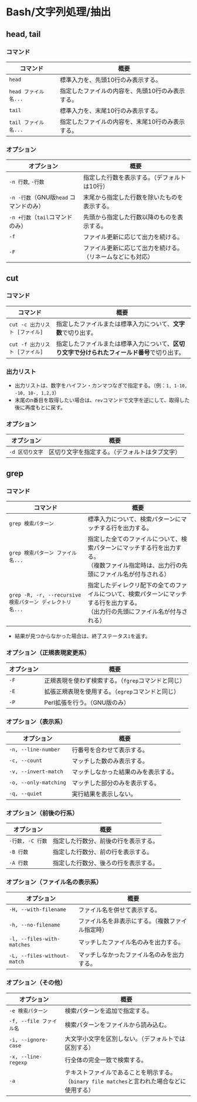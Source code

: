 # Bash/文字列処理/抽出

## head, tail

### コマンド

| コマンド             | 概要                                             |
| -------------------- | ------------------------------------------------ |
| `head`               | 標準入力を、先頭10行のみ表示する。               |
| `head ファイル名...` | 指定したファイルの内容を、先頭10行のみ表示する。 |
| `tail`               | 標準入力を、末尾10行のみ表示する。               |
| `tail ファイル名...` | 指定したファイルの内容を、末尾10行のみ表示する。 |

### オプション

| オプション                             | 概要                                                       |
| -------------------------------------- | ---------------------------------------------------------- |
| `-n 行数`, `-行数`                     | 指定した行数を表示する。（デフォルトは10行）               |
| `-n -行数`（GNU版`head` コマンドのみ） | 末尾から指定した行数を除いたものを表示する。               |
| `-n +行数`（`tail`コマンドのみ）       | 先頭から指定した行数以降のものを表示する。                 |
| `-f`                                   | ファイル更新に応じて出力を続ける。                         |
| `-F`                                   | ファイル更新に応じて出力を続ける。（リネームなどにも対応） |

## cut

### コマンド

| コマンド                       | 概要                                                         |
| ------------------------------ | ------------------------------------------------------------ |
| `cut -c 出力リスト [ファイル]` | 指定したファイルまたは標準入力について、**文字数**で切り出す。 |
| `cut -f 出力リスト [ファイル]` | 指定したファイルまたは標準入力について、**区切り文字で分けられたフィールド番号**で切り出す。 |

### 出力リスト

- 出力リストは、数字をハイフン・カンマつなぎで指定する。（例：`1, 1-10, -10, 10-, 1,2,3`）
- 末尾のn番目を取得したい場合は、`rev`コマンドで文字を逆にして、取得した後に再度もとに戻す。

### オプション

| オプション      | 概要                                           |
| --------------- | ---------------------------------------------- |
| `-d 区切り文字` | 区切り文字を指定する。（デフォルトはタブ文字） |

## grep

### コマンド

| コマンド                                                  | 概要                                                         |
| --------------------------------------------------------- | ------------------------------------------------------------ |
| `grep 検索パターン`                                       | 標準入力について、検索パターンにマッチする行を出力する。     |
| `grep 検索パターン ファイル名...`                         | 指定した全てのファイルについて、検索パターンにマッチする行を出力する。<br />（複数ファイル指定時は、出力行の先頭にファイル名が付与される） |
| `grep -R, -r, --recursive 検索パターン ディレクトリ名...` | 指定したディレクリ配下の全てのファイルについて、検索パターンにマッチする行を出力する。<br />（出力行の先頭にファイル名が付与される） |

- 結果が見つからなかった場合は、終了ステータス`1`を返す。

### オプション（正規表現変更系）

| オプション | 概要                                                |
| ---------- | --------------------------------------------------- |
| `-F`       | 正規表現を使わず検索する。（`fgrep`コマンドと同じ） |
| `-E`       | 拡張正規表現を使用する。（`egrep`コマンドと同じ）   |
| `-P`       | Perl拡張を行う。（GNU版のみ）                       |

### オプション（表示系）

| オプション            | 概要                                 |
| --------------------- | ------------------------------------ |
| `-n, --line-number`   | 行番号を合わせて表示する。           |
| `-c, --count`         | マッチした数のみ表示する。           |
| `-v, --invert-match`  | マッチしなかった結果のみを表示する。 |
| `-o, --only-matching` | マッチした部分のみを表示する。       |
| `-q, --quiet`         | 実行結果を表示しない。               |

### オプション（前後の行系）

| オプション       | 概要                                 |
| ---------------- | ------------------------------------ |
| `-行数, -C 行数` | 指定した行数分、前後の行を表示する。 |
| `-B 行数`        | 指定した行数分、前の行を表示する。   |
| `-A 行数`        | 指定した行数分、後ろの行を表示する。 |

### オプション（ファイル名の表示系）

| オプション                  | 概要                                             |
| --------------------------- | ------------------------------------------------ |
| `-H, --with-filename`       | ファイル名を併せて表示する。                     |
| `-h, --no-filename`         | ファイル名を非表示にする。（複数ファイル指定時） |
| `-l, --files-with-matches`  | マッチしたファイル名のみを出力する。             |
| `-L, --files-without-match` | マッチしなかったファイル名のみを出力する。       |

### オプション（その他）

| オプション              | 概要                                                         |
| ----------------------- | ------------------------------------------------------------ |
| `-e 検索パターン`       | 検索パターンを追加で指定する。                               |
| `-f, --file ファイル名` | 検索パターンをファイルから読み込む。                         |
| `-i, --ignore-case`     | 大文字小文字を区別しない。（デフォルトでは区別する）         |
| `-x, --line-regexp`     | 行全体の完全一致で検索する。                                 |
| `-a`                    | テキストファイルであることを明示する。<br />（`binary file matches`と言われた場合などに使用する） |
